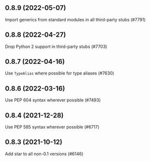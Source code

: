 ## 0.8.9 (2022-05-07)

Import generics from standard modules in all third-party stubs (#7791)

## 0.8.8 (2022-04-27)

Drop Python 2 support in third-party stubs (#7703)

## 0.8.7 (2022-04-16)

Use `TypeAlias` where possible for type aliases (#7630)

## 0.8.6 (2022-03-16)

Use PEP 604 syntax wherever possible (#7493)

## 0.8.4 (2021-12-28)

Use PEP 585 syntax wherever possible (#6717)

## 0.8.3 (2021-10-12)

Add star to all non-0.1 versions (#6146)

